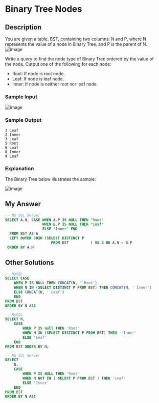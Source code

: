 # Binary Tree Nodes

## Description


You are given a table, BST, containing two columns: N and P, where N represents the value of a node in Binary Tree, and P is the parent of N.
![image](https://user-images.githubusercontent.com/40656125/145591987-cf45c1ec-33b9-4ecf-bbe1-aa0ddda68041.png)


Write a query to find the node type of Binary Tree ordered by the value of the node. Output one of the following for each node:

- Root: If node is root node.
- Leaf: If node is leaf node.
- Inner: If node is neither root nor leaf node.

### Sample Input

![image](https://user-images.githubusercontent.com/40656125/145592037-c1f1d668-5d78-4c41-81c9-9b2bfa4faf31.png)


### Sample Output

```
1 Leaf
2 Inner
3 Leaf
5 Root
6 Leaf
8 Inner
9 Leaf
```

### Explanation

The Binary Tree below illustrates the sample:

![image](https://user-images.githubusercontent.com/40656125/145592092-ef177fa4-de44-4c02-88ac-2a234ec5df3c.png)


## My Answer 

```SQL
-- MS SQL Server 
SELECT A.N, CASE WHEN A.P IS NULL THEN "Root"
                 WHEN B.P IS NULL THEN "Leaf"
                 ELSE "Inner" END 
  FROM BST AS A
  LEFT OUTER JOIN (SELECT DISTINCT P 
                     FROM BST          ) AS B ON A.N = B.P
 ORDER BY A.N
```

## Other Solutions 


```SQL
-- MySQL 
SELECT CASE
	WHEN P IS NULL THEN CONCAT(N, ' Root')
	WHEN N IN (SELECT DISTINCT P FROM BST) THEN CONCAT(N, ' Inner')
	ELSE CONCAT(N, ' Leaf')
	END
FROM BST
ORDER BY N ASC
```

```SQL
-- MySQL
SELECT N,
    CASE
        WHEN P IS null THEN 'Root'
        WHEN N IN (SELECT DISTINCT P FROM BST) THEN  'Inner'
        ELSE 'Leaf'
    END
FROM BST ORDER BY N;
```
```SQL
-- MS SQL Server 
SELECT
    N,
    CASE
        WHEN P IS NULL THEN 'Root'
        WHEN N NOT IN ( SELECT P FROM BST ) THEN 'Leaf'
        ELSE 'Inner'
    END
FROM BST
ORDER BY N ASC
```

